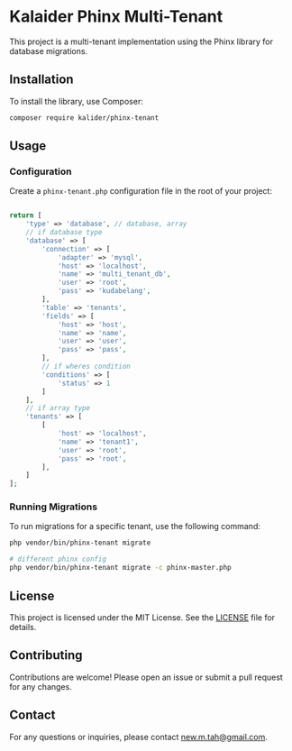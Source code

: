 # Kalaider Phinx Multi-Tenant

This project is a multi-tenant implementation using the Phinx library for database migrations.

## Installation

To install the library, use Composer:

```bash
composer require kalider/phinx-tenant
```

## Usage

### Configuration

Create a `phinx-tenant.php` configuration file in the root of your project:

```php

return [
    'type' => 'database', // database, array
    // if database type
    'database' => [
        'connection' => [
            'adapter' => 'mysql',
            'host' => 'localhost',
            'name' => 'multi_tenant_db',
            'user' => 'root',
            'pass' => 'kudabelang',
        ],
        'table' => 'tenants',
        'fields' => [
            'host' => 'host',
            'name' => 'name',
            'user' => 'user',
            'pass' => 'pass',
        ],
        // if wheres condition 
        'conditions' => [
            'status' => 1
        ]
    ],
    // if array type
    'tenants' => [
        [
            'host' => 'localhost',
            'name' => 'tenant1',
            'user' => 'root',
            'pass' => 'root',
        ],
    ]
];

```

### Running Migrations

To run migrations for a specific tenant, use the following command:

```bash
php vendor/bin/phinx-tenant migrate

# different phinx config
php vendor/bin/phinx-tenant migrate -c phinx-master.php
```

## License

This project is licensed under the MIT License. See the [LICENSE](LICENSE) file for details.

## Contributing

Contributions are welcome! Please open an issue or submit a pull request for any changes.

## Contact

For any questions or inquiries, please contact [new.m.tah@gmail.com](mailto:new.m.tah@gmail.com).